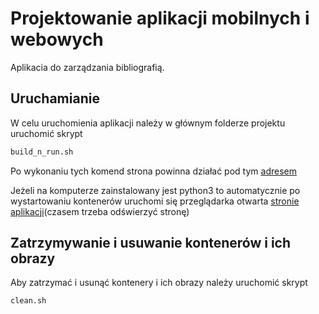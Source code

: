 # Projektowanie aplikacji mobilnych i webowych

Aplikacia do zarządzania bibliografią. 

## Uruchamianie

W celu uruchomienia aplikacji należy w głównym folderze
projektu uruchomić skrypt

```bash
build_n_run.sh
```

Po wykonaniu tych komend strona powinna działać pod tym  [adresem](http://localhost:8080)

Jeżeli na komputerze zainstalowany jest python3 to automatycznie po 
wystartowaniu kontenerów uruchomi się przeglądarka otwarta [stronie aplikacji](http://localhost:8080)(czasem trzeba
odświerzyć stronę)

## Zatrzymywanie i usuwanie kontenerów i ich obrazy

Aby zatrzymać i usunąć kontenery i ich obrazy należy uruchomić skrypt 

```bash
clean.sh
```